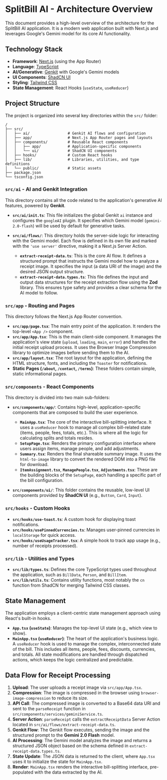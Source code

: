 # SplitBill AI - Architecture Overview

This document provides a high-level overview of the architecture for the SplitBill AI application. It is a modern web application built with Next.js and leverages Google's Gemini model for its core AI functionality.

## Technology Stack

- **Framework**: [Next.js](https://nextjs.org/) (using the App Router)
- **Language**: [TypeScript](https://www.typescriptlang.org/)
- **AI/Generative**: [Genkit](https://firebase.google.com/docs/genkit) with Google's Gemini models
- **UI Components**: [ShadCN UI](https://ui.shadcn.com/)
- **Styling**: [Tailwind CSS](https://tailwindcss.com/)
- **State Management**: React Hooks (`useState`, `useReducer`)

## Project Structure

The project is organized into several key directories within the `src/` folder:

```
/
├── src/
│   ├── ai/                 # Genkit AI flows and configuration
│   ├── app/                # Next.js App Router pages and layouts
│   ├── components/         # Reusable React components
│   │   ├── app/            # Application-specific components
│   │   └── ui/             # ShadCN UI components
│   ├── hooks/              # Custom React hooks
│   ├── lib/                # Libraries, utilities, and type definitions
│   └── public/             # Static assets
├── package.json
└── tsconfig.json
```

### `src/ai` - AI and Genkit Integration

This directory contains all the code related to the application's generative AI features, powered by **Genkit**.

- **`src/ai/init.ts`**: This file initializes the global Genkit `ai` instance and configures the `googleAI` plugin. It specifies which Gemini model (`gemini-2.0-flash`) will be used by default for generative tasks.

- **`src/ai/flows/`**: This directory holds the server-side logic for interacting with the Gemini model. Each flow is defined in its own file and marked with the `'use server'` directive, making it a Next.js Server Action.
    - **`extract-receipt-data.ts`**: This is the core AI flow. It defines a structured prompt that instructs the Gemini model how to analyze a receipt image. It specifies the input (a data URI of the image) and the desired JSON output structure.
    - **`extract-receipt-data.types.ts`**: This file defines the input and output data structures for the receipt extraction flow using the **Zod** library. This ensures type safety and provides a clear schema for the AI model to follow.

### `src/app` - Routing and Pages

This directory follows the Next.js App Router convention.

- **`src/app/page.tsx`**: The main entry point of the application. It renders the top-level `<App />` component.
- **`src/app/App.tsx`**: This is the main client-side component. It manages the application's view state (`upload`, `loading`, `main`, `error`) and handles the initial receipt upload process. It uses the Browser Image Compression library to optimize images before sending them to the AI.
- **`src/app/layout.tsx`**: The root layout for the application, defining the HTML structure, fonts, and including the `Toaster` for notifications.
- **Static Pages (`/about`, `/contact`, `/terms`)**: These folders contain simple, static informational pages.

### `src/components` - React Components

This directory is divided into two main sub-folders:

- **`src/components/app/`**: Contains high-level, application-specific components that are composed to build the user experience.
    - **`MainApp.tsx`**: The core of the interactive bill-splitting interface. It uses a `useReducer` hook to manage all complex bill-related state (items, people, fees, totals, etc.). This is where all the logic for calculating splits and totals resides.
    - **`SetupPage.tsx`**: Renders the primary configuration interface where users assign items, manage people, and add adjustments.
    - **`Summary.tsx`**: Renders the final shareable summary image. It uses the `html-to-image` library to convert the rendered DOM into a PNG file for download.
    - **`ItemAssignment.tsx`**, **`ManagePeople.tsx`**, **`Adjustments.tsx`**: These are the building blocks of the `SetupPage`, each handling a specific part of the bill configuration.

- **`src/components/ui/`**: This folder contains the reusable, low-level UI components provided by **ShadCN UI** (e.g., `Button`, `Card`, `Input`).

### `src/hooks` - Custom Hooks

- **`src/hooks/use-toast.ts`**: A custom hook for displaying toast notifications.
- **`src/hooks/usePinnedCurrencies.ts`**: Manages user-pinned currencies in `localStorage` for quick access.
- **`src/hooks/useUsageTracker.tsx`**: A simple hook to track app usage (e.g., number of receipts processed).

### `src/lib` - Utilities and Types

- **`src/lib/types.ts`**: Defines the core TypeScript types used throughout the application, such as `BillData`, `Person`, and `BillItem`.
- **`src/lib/utils.ts`**: Contains utility functions, most notably the `cn` function from ShadCN for merging Tailwind CSS classes.

## State Management

The application employs a client-centric state management approach using React's built-in hooks.

- **`App.tsx` (`useState`)**: Manages the top-level UI state (e.g., which view to show).
- **`MainApp.tsx` (`useReducer`)**: The heart of the application's business logic. A `useReducer` hook is used to manage the complex, interconnected state of the bill. This includes all items, people, fees, discounts, currencies, and totals. All state modifications are handled through dispatched actions, which keeps the logic centralized and predictable.

## Data Flow for Receipt Processing

1.  **Upload**: The user uploads a receipt image via `src/app/App.tsx`.
2.  **Compression**: The image is compressed in the browser using `browser-image-compression` to reduce its size.
3.  **API Call**: The compressed image is converted to a Base64 data URI and sent to the `parseReceipt` function in `src/components/services/geminiService.ts`.
4.  **Server Action**: `parseReceipt` calls the `extractReceiptData` Server Action located in `src/ai/flows/extract-receipt-data.ts`.
5.  **Genkit Flow**: The Genkit flow executes, sending the image and the structured prompt to the **Gemini 2.0 Flash** model.
6.  **AI Processing**: The Gemini model analyzes the image and returns a structured JSON object based on the schema defined in `extract-receipt-data.types.ts`.
7.  **State Update**: The JSON data is returned to the client, where `App.tsx` uses it to initialize the state for `MainApp.tsx`.
8.  **Render**: `MainApp.tsx` renders the interactive bill-splitting interface, pre-populated with the data extracted by the AI.
